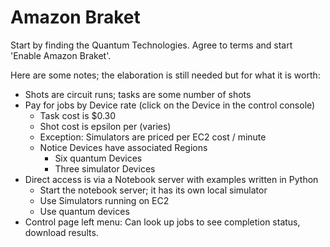 # Amazon Braket

Start by finding the Quantum Technologies. Agree to terms and start 'Enable Amazon Braket'.


Here are some notes; the elaboration is still needed but for what it is worth:
- Shots are circuit runs; tasks are some number of shots
- Pay for jobs by Device rate (click on the Device in the control console)
    - Task cost is $0.30
    - Shot cost is epsilon per (varies)
    - Exception: Simulators are priced per EC2 cost / minute
    - Notice Devices have associated Regions
        - Six quantum Devices
        - Three simulator Devices
- Direct access is via a Notebook server with examples written in Python
    - Start the notebook server; it has its own local simulator
    - Use Simulators running on EC2
    - Use quantum devices
- Control page left menu: Can look up jobs to see completion status, download results.
